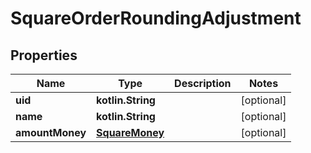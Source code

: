 
# SquareOrderRoundingAdjustment

## Properties
Name | Type | Description | Notes
------------ | ------------- | ------------- | -------------
**uid** | **kotlin.String** |  |  [optional]
**name** | **kotlin.String** |  |  [optional]
**amountMoney** | [**SquareMoney**](SquareMoney.md) |  |  [optional]



